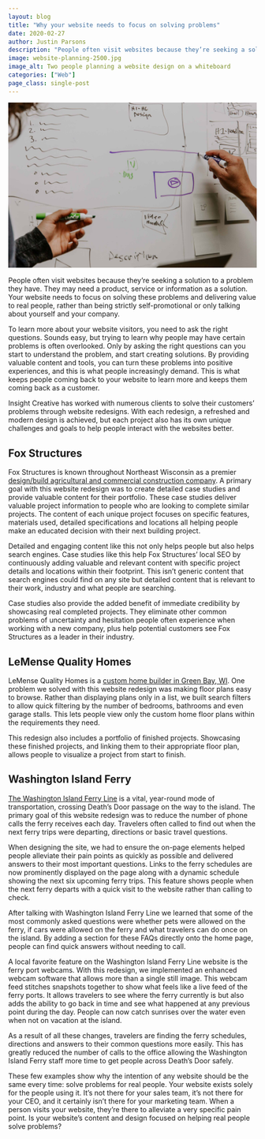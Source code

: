 ```yaml
---
layout: blog
title: "Why your website needs to focus on solving problems"
date: 2020-02-27
author: Justin Parsons
description: "People often visit websites because they’re seeking a solution to a problem they’re having. They may need a product, service or information as a solution. Learn more about why your website needs to focus on solving these problems and delivering value to real people."
image: website-planning-2500.jpg
image_alt: Two people planning a website design on a whiteboard
categories: ["Web"]
page_class: single-post
---
```


![Two people planning a website design on a whiteboard](website-planning-2500.jpg)

People often visit websites because they’re seeking a solution to a problem they have. They may need a product, service or information as a solution. Your website needs to focus on solving these problems and delivering value to real people, rather than being strictly self-promotional or only talking about yourself and your company.

To learn more about your website visitors, you need to ask the right questions. Sounds easy, but trying to learn why people may have certain problems is often overlooked. Only by asking the right questions can you start to understand the problem, and start creating solutions. By providing valuable content and tools, you can turn these problems into positive experiences, and this is what people increasingly demand. This is what keeps people coming back to your website to learn more and keeps them coming back as a customer.

Insight Creative has worked with numerous clients to solve their customers’ problems through website redesigns. With each redesign, a refreshed and modern design is achieved, but each project also has its own unique challenges and goals to help people interact with the websites better.

## Fox Structures

Fox Structures is known throughout Northeast Wisconsin as a premier <a href="https://foxstructures.com/" target="\_blank">design/build agricultural and commercial construction company</a>. A primary goal with this website redesign was to create detailed case studies and provide valuable content for their portfolio. These case studies deliver valuable project information to people who are looking to complete similar projects. The content of each unique project focuses on specific features, materials used, detailed specifications and locations all helping people make an educated decision with their next building project.

Detailed and engaging content like this not only helps people but also helps search engines. Case studies like this help Fox Structures’ local SEO by continuously adding valuable and relevant content with specific project details and locations within their footprint. This isn’t generic content that search engines could find on any site but detailed content that is relevant to their work, industry and what people are searching.

Case studies also provide the added benefit of immediate credibility by showcasing real completed projects. They eliminate other common problems of uncertainty and hesitation people often experience when working with a new company, plus help potential customers see Fox Structures as a leader in their industry.

## LeMense Quality Homes

LeMense Quality Homes is a <a href="https://lemensequalityhomes.com/" target="\_blank">custom home builder in Green Bay, WI</a>. One problem we solved with this website redesign was making floor plans easy to browse. Rather than displaying plans only in a list, we built search filters to allow quick filtering by the number of bedrooms, bathrooms and even garage stalls. This lets people view only the custom home floor plans within the requirements they need.

This redesign also includes a portfolio of finished projects. Showcasing these finished projects, and linking them to their appropriate floor plan, allows people to visualize a project from start to finish.

## Washington Island Ferry

<a href="https://wisferry.com" target="\_blank">The Washington Island Ferry Line</a> is a vital, year-round mode of transportation, crossing Death’s Door passage on the way to the island. The primary goal of this website redesign was to reduce the number of phone calls the ferry receives each day. Travelers often called to find out when the next ferry trips were departing, directions or basic travel questions.

When designing the site, we had to ensure the on-page elements helped people alleviate their pain points as quickly as possible and delivered answers to their most important questions. Links to the ferry schedules are now prominently displayed on the page along with a dynamic schedule showing the next six upcoming ferry trips. This feature shows people when the next ferry departs with a quick visit to the website rather than calling to check.

After talking with Washington Island Ferry Line we learned that some of the most commonly asked questions were whether pets were allowed on the ferry, if cars were allowed on the ferry and what travelers can do once on the island. By adding a section for these FAQs directly onto the home page, people can find quick answers without needing to call.

A local favorite feature on the Washington Island Ferry Line website is the ferry port webcams. With this redesign, we implemented an enhanced webcam software that allows more than a single still image. This webcam feed stitches snapshots together to show what feels like a live feed of the ferry ports. It allows travelers to see where the ferry currently is but also adds the ability to go back in time and see what happened at any previous point during the day. People can now catch sunrises over the water even when not on vacation at the island.

As a result of all these changes, travelers are finding the ferry schedules, directions and answers to their common questions more easily. This has greatly reduced the number of calls to the office allowing the Washington Island Ferry staff more time to get people across Death’s Door safely.

These few examples show why the intention of any website should be the same every time: solve problems for real people. Your website exists solely for the people using it. It’s not there for your sales team, it’s not there for your CEO, and it certainly isn’t there for your marketing team. When a person visits your website, they’re there to alleviate a very specific pain point. Is your website’s content and design focused on helping real people solve problems?
